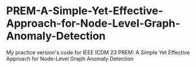 # PREM-A-Simple-Yet-Effective-Approach-for-Node-Level-Graph-Anomaly-Detection
My practice version's code for IEEE ICDM 23 PREM: A Simple Yet Effective Approach for Node-Level Graph Anomaly Detection

